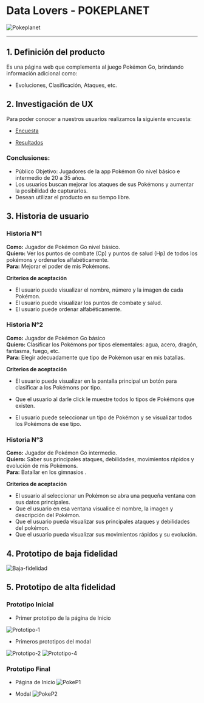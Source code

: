 # Data Lovers - POKEPLANET
![Pokeplanet](https://github.com/lorena-1204/LIM014-data-lovers/blob/main/src/img/readme/planet.PNG?raw=true)

***

## 1. Definición del producto
Es una página web que complementa al juego Pokémon Go, brindando información adicional como:
+ Evoluciones, Clasificación, Ataques, etc.

## 2. Investigación de UX
Para poder conocer a nuestros usuarios realizamos la siguiente encuesta:
+ [Encuesta](https://docs.google.com/forms/d/1-q0cPj2PysjyYTP9TwW3fSu6Q494wsUmOm6WtpAiNOI/edit?usp=drive_open)

+ [Resultados](https://docs.google.com/spreadsheets/d/1dhcoh83wKbN1WDNX6gkaRdoqtGpmD3LFyeLYkfIF_VY/edit?usp=forms_web_b#gid=296711079)

### Conclusiones:
* Público Objetivo: Jugadores de la app Pokémon Go nivel básico e intermedio de 20 a 35 años.
* Los usuarios buscan mejorar los ataques de sus Pokémons y aumentar la posibilidad de capturarlos.
* Desean utilizar el producto en su tiempo libre.

## 3. Historia de usuario

### Historia N°1
**Como:** Jugador de Pokémon Go nivel básico.\
**Quiero:** Ver los puntos de combate (Cp) y puntos de salud (Hp) de todos los pokémons y ordenarlos alfabéticamente.\
**Para:** Mejorar el poder de mis Pokémons.

**Criterios de aceptación**
- El usuario puede visualizar el nombre, número y la imagen de cada Pokémon.
- El usuario puede visualizar los puntos de combate y salud.
- El usuario puede ordenar alfabéticamente.

### Historia N°2
**Como:** Jugador de Pokémon Go básico\
**Quiero:** Clasificar los Pokémons por tipos elementales: agua, acero, dragón, fantasma, fuego, etc.\
**Para:** Elegir adecuadamente que tipo de Pokémon usar en mis batallas.

**Criterios de aceptación**
- El usuario puede visualizar en la pantalla principal un botón para clasificar a los Pokémons por tipo.

- Que el usuario al darle click le muestre todos lo tipos de Pokémons que existen.
-  El usuario puede seleccionar un tipo de Pokémon y se visualizar todos los Pokémons de ese tipo.

### Historia N°3
**Como:** Jugador de Pokémon Go intermedio.\
**Quiero:** Saber sus principales ataques, debilidades, movimientos rápidos y evolución de mis Pokémons.\
**Para:** Batallar en los gimnasios .

**Criterios de aceptación**
- El usuario al seleccionar un Pokémon se abra una pequeña ventana con sus datos principales.
- Que el usuario en esa ventana visualice el nombre, la imagen y descripción del Pokémon.
- Que el usuario pueda visualizar sus principales ataques y debilidades del pokémon.
- Que el usuario pueda visualizar sus movimientos rápidos y su evolución.

## 4. Prototipo de baja fidelidad

![Baja-fidelidad](https://github.com/lorena-1204/LIM014-data-lovers/blob/main/src/img/readme/Prototipo%20de%20baja%20fidelidad%20.jpg?raw=true)

## 5. Prototipo de alta fidelidad
### Prototipo Inicial
+ Primer prototipo de la página de Inicio

![Prototipo-1](https://github.com/lorena-1204/LIM014-data-lovers/blob/main/src/img/readme/Prototipo%201.jpg?raw=true)
+ Primeros prototipos del modal

![Prototipo-2](https://github.com/lorena-1204/LIM014-data-lovers/blob/main/src/img/readme/prototipo%202.jpg?raw=true)
![Prototipo-4](https://github.com/lorena-1204/LIM014-data-lovers/blob/main/src/img/readme/prototipo%204.jpg?raw=true)


### Prototipo Final
+ Página de Inicio
![PokeP1](https://github.com/lorena-1204/LIM014-data-lovers/blob/main/src/img/readme/PokeP1.png?raw=true)

+ Modal
![PokeP2](https://github.com/lorena-1204/LIM014-data-lovers/blob/main/src/img/readme/PokeP2.jpg?raw=true)
